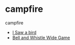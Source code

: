 # campfire
campfire

* [I Saw a bird](isawabird.md)
* [Bell and Whistle Wide Game](bellandwhistle.md)
